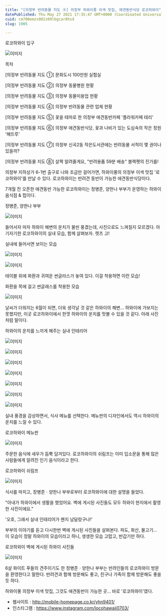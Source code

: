 ```yaml
---
title: "[의정부 반려동물 지도 ⑨] 의정부 하와이풍 이색 맛집, 애견동반식당 로코하와이"
datePublished: Thu May 27 2021 17:35:47 GMT+0000 (Coordinated Universal Time)
cuid: cm700emzs002z09lbgcar8hsd
slug: 1905

---
```



로코하와이 입구

![이미지](https://cdn.hashnode.com/res/hashnode/image/upload/v1739249736698/8fc76fb9-a39b-4e33-8dc3-a4f044a66379.jpeg)

목차

[의정부 반려동물 지도 ①] 문화도시 100만원 실험실

[의정부 반려동물 지도 ②] 의정부 동물병원 현황

[의정부 반려동물 지도 ③] 의정부 동물미용업 현황

[의정부 반려동물 지도 ④] 의정부 반려동물 관련 업체 현황

[의정부 반려동물 지도 ⑤] 꽃을 테마로 한 의정부 애견동반카페 '플라워카페 테리'

[의정부 반려동물 지도 ⑥] 의정부 애견동반식당, 꽃과 나비가 있는 도심속의 작은 정원 '해뜨루'

[의정부 반려동물 지도 ⑦] 의정부 신곡2동 작은도서관에는 반려동물 서적이 몇 권이나 있을까?

[의정부 반려동물 지도 ⑧] 살짝 알려줄게요, "반려용품 59분 배송" 블랙펫의 진가를!

의정부 지하상가 6-1번 출구로 나와 조금만 걸어가면, 하와이풍의 의정부 이색 맛집 '로코하와이'를 만날 수 있다. 로코하와이는 반려견 동반이 가능한 애견동반식당이다.

7개월 전 오픈한 애견동반 가능한 로코하와이는 정병준, 양한나 부부가 운영하는 하와이 음식점 & 펍이다.

정병준, 양한나 부부

![이미지](https://cdn.hashnode.com/res/hashnode/image/upload/v1739249739071/b7f584c7-2ed1-41c9-a7cf-fd28b661eb1c.jpeg)

들어서자 마자 하와이 해변의 운치가 물씬 풍겼는데, 사진으로도 느껴질지 모르겠다. 아기자기한 로코하와이의 실내 모습, 함께 살펴보자. 렛츠 고!

실내에 들어서면 보이는 모습

![이미지](https://cdn.hashnode.com/res/hashnode/image/upload/v1739249741219/28916ec1-79c8-4cae-9662-a0a8b59fbc31.jpeg)

![이미지](https://cdn.hashnode.com/res/hashnode/image/upload/v1739249743141/cbaa145e-f966-4c44-9804-c09d65da564a.jpeg)

테이블 위에 화환과 귀여운 썬글라스가 놓여 있다. 이걸 착용하면 이런 모습!

화환을 목에 걸고 썬글래스를 착용한 모습

![이미지](https://cdn.hashnode.com/res/hashnode/image/upload/v1739249745736/6a4209bd-93ca-491c-92b4-75c6d7106b1a.jpeg)

날씨가 더워지는 6월이 되면, 더욱 생각날 것 같은 하와이의 해변... 하와이에 가보지는 못했지만, 이곳 로코하와이에서 한껏 하와이의 운치를 맛볼 수 있을 것 같다. 아래 사진처럼 말이다.

하와이의 운치를 느끼게 해주는 실내 인테리어

![이미지](https://cdn.hashnode.com/res/hashnode/image/upload/v1739249748270/615bc97e-cb89-4e43-935f-70afce0b5c3b.jpeg)

![이미지](https://cdn.hashnode.com/res/hashnode/image/upload/v1739249750229/95256069-e937-4391-95cd-5c8187addf08.jpeg)

![이미지](https://cdn.hashnode.com/res/hashnode/image/upload/v1739249752447/ab8d7a89-16fe-42aa-9a50-6fc56b5a92ee.jpeg)

![이미지](https://cdn.hashnode.com/res/hashnode/image/upload/v1739249754364/a227ae15-814a-4b54-beb2-2169bcf103f8.jpeg)

![이미지](https://cdn.hashnode.com/res/hashnode/image/upload/v1739249756804/6313b2e9-abd1-4c6a-a0cf-ae3b9f9ef65f.jpeg)

![이미지](https://cdn.hashnode.com/res/hashnode/image/upload/v1739249758715/f1d1dd7a-6753-4f28-b62c-fcc6bbfba77f.jpeg)

![이미지](https://cdn.hashnode.com/res/hashnode/image/upload/v1739249760577/1c24f74c-dced-4dd8-8c3e-5c4a7d83df34.jpeg)

실내 풍경을 감상하면서, 식사 메뉴를 선택한다. 메뉴판의 디자인에서도 역시 하와이의 운치를 느낄 수 있다.

로코하와이 메뉴판

![이미지](https://cdn.hashnode.com/res/hashnode/image/upload/v1739249762689/94403f5a-71d4-4b3a-b17c-23f41d973f01.jpeg)

주문한 음식에 새우가 듬뿍 담겨있다. 로코하와이의 쉬림프는 이미 입소문을 통해 많은 사람들에게 알려진 인기 음식이라고 한다.

로코하와이 쉬림프

![이미지](https://cdn.hashnode.com/res/hashnode/image/upload/v1739249765764/9e2f7d11-3cd6-485b-8739-2b2dc35937a8.jpeg)

식사를 마치고, 장병준ㆍ양한나 부부로부터 로코하와이에 대한 설명을 들었다.

"아내가 하와이에서 생활을 했었어요. 벽에 게시된 사진들도 모두 하와이 현지에서 촬영한 사진이에요."

'오호, 그래서 실내 인테리어가 왠지 남달랐구나!'

부부의 이야기를 듣고 다시한번 벽에 게시된 사진들을 살펴본다. 파도, 화산, 물고기... 이 모습이 정말 하와이의 모습이라고 하니, 생생한 모습 고맙고, 반갑기만 하다.

로코하외이 벽에 게시된 하와이 사진들

![이미지](https://cdn.hashnode.com/res/hashnode/image/upload/v1739249767921/aed72933-53f2-4fbc-9f77-e4fb0374b815.jpeg)

6살 화이트 푸들의 견주이기도 한 정병준ㆍ양한나 부부는 반려인들의 로코하와이 방문을 환영한다고 말한다. 반려견과 함께 방문해도 좋고, 친구나 가족이 함께 방문해도 좋을 듯 하다.

하와이풍 의정부 이색 맛집, 그것도 애견동반이 가능한 곳... 바로 '로코하와이'였다.

- 웹사이트 : http://mobile-homepage.co.kr/yhn9401/
- 인스타그램 : https://www.instagram.com/locohawaii0703/